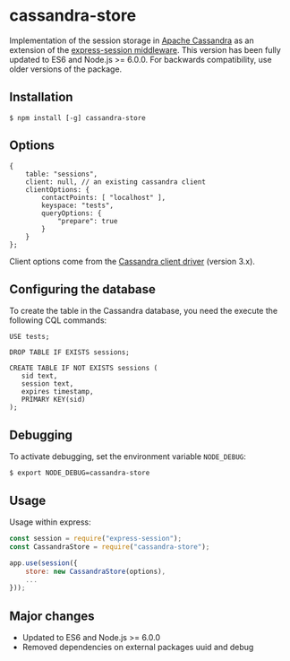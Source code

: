 cassandra-store
===============

Implementation of the session storage in [Apache Cassandra](https://cassandra.apache.org/)
as an extension of the [express-session middleware](https://github.com/expressjs/session).
This version has been fully updated to ES6 and Node.js >= 6.0.0. For backwards
compatibility, use older versions of the package.

## Installation

```console
$ npm install [-g] cassandra-store
```

## Options

```
{
    table: "sessions",
    client: null, // an existing cassandra client
    clientOptions: {
        contactPoints: [ "localhost" ],
        keyspace: "tests",
        queryOptions: {
            "prepare": true
        }
    }
};
```

Client options come from the [Cassandra client driver](http://docs.datastax.com/en/drivers/nodejs/3.0/) (version 3.x).

## Configuring the database

To create the table in the Cassandra database, you need the execute the
following CQL commands:

```
USE tests;

DROP TABLE IF EXISTS sessions;

CREATE TABLE IF NOT EXISTS sessions (
   sid text,
   session text,
   expires timestamp,
   PRIMARY KEY(sid)
);
```

## Debugging

To activate debugging, set the environment variable `NODE_DEBUG`:

```console
$ export NODE_DEBUG=cassandra-store
```

## Usage

Usage within express:

```javascript
const session = require("express-session");
const CassandraStore = require("cassandra-store");

app.use(session({
    store: new CassandraStore(options),
    ...
}));
```

## Major changes

- Updated to ES6 and Node.js >= 6.0.0
- Removed dependencies on external packages uuid and debug